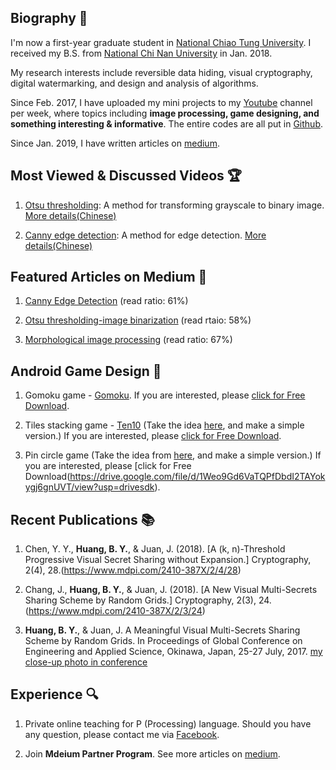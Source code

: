 ## Biography 🏃
I'm now a first-year graduate student in [National Chiao Tung University](https://www.nctu.edu.tw/). I received my B.S. from [National Chi Nan University](https://www.ncnu.edu.tw/ncnuweb/) in Jan. 2018.

My research interests include reversible data hiding, visual cryptography, digital watermarking, and design and analysis of algorithms.

Since Feb. 2017, I have uploaded my mini projects to my [Youtube](https://www.youtube.com/channel/UCmVQun_KSwvPnRBDWSX8gRw/featured) channel per week, where topics including **image processing, game designing, and something interesting & informative**. The entire codes are all put in [Github](https://github.com/hbyacademic).  

Since Jan. 2019, I have written articles on [medium](https://medium.com/@hbyacademic).
 
## Most Viewed & Discussed Videos 🏆
1. [Otsu thresholding](https://www.youtube.com/watch?v=Ofi1Fn18YLc): A method for transforming grayscale to binary image.
    [More details(Chinese)](http://idiot3838.pixnet.net/blog/post/193557941)
    
2. [Canny edge detection](https://www.youtube.com/watch?v=PtSgA19sC5g): A method for edge detection.
    [More details(Chinese)](http://idiot3838.pixnet.net/blog/post/194161931)
    
## Featured Articles on Medium 📝
1. [Canny Edge Detection](https://link.medium.com/m5NWuctkPT) (read ratio: 61%)

2. [Otsu thresholding-image binarization](https://link.medium.com/mbpzQNCkPT) (read rtaio: 58%)

3. [Morphological image processing](https://link.medium.com/I9R0YPIkPT) (read ratio: 67%)

## Android Game Design 🎰
1. Gomoku game - [Gomoku](https://www.youtube.com/watch?v=txSBV9NB2jY&list=PLrJ7yjuOYajyP0xfXO_o5Yeg5oD166rHy&index=2). If you are interested, please [click for Free Download](https://drive.google.com/file/d/1hlP6hGWQr4xCbWzoDb1qyCyaR0A1jN_L/view?usp=drivesdk&fbclid=IwAR0duTs0Jfvd7oOs42axEvpj5Im-CM0x7eMwGX9kPpE4gnwpW4WwNRK1BSU).

2. Tiles stacking game - [Ten10](https://www.youtube.com/watch?v=-c3Kcaj54Ik&list=PLrJ7yjuOYajyP0xfXO_o5Yeg5oD166rHy&index=1) (Take the idea [here](http://twenty.frenchguys.net/), and make a simple version.) If you are interested, please [click for Free Download](https://drive.google.com/file/d/1jQRHxUpcWNspix_fs3SknCq02-IrjFMg/view?fbclid=IwAR2jkrvg2wLUjjrJ6wgndkns92t5_6lz7U4-9z_iWoFpWIDbQavTKagAXuk).

3. Pin circle game (Take the idea from [here](https://m.apkpure.com/pin-circle/com.litegames.aa), and make a simple version.) If you are interested, please [click for Free Download(https://drive.google.com/file/d/1Weo9Gd6VaTQPfDbdI2TAYokygj6gnUVT/view?usp=drivesdk).

## Recent Publications 📚
1. Chen, Y. Y., **Huang, B. Y.**, & Juan, J. (2018). [A (k, n)-Threshold Progressive Visual Secret Sharing without Expansion.] Cryptography, 2(4), 28.(https://www.mdpi.com/2410-387X/2/4/28)

2. Chang, J., **Huang, B. Y.**, & Juan, J. (2018). [A New Visual Multi-Secrets Sharing Scheme by Random Grids.] Cryptography, 2(3), 24.(https://www.mdpi.com/2410-387X/2/3/24)

3. **Huang, B. Y.**, & Juan, J. A Meaningful Visual Multi-Secrets Sharing Scheme by Random Grids. In Proceedings of Global Conference on Engineering and Applied Science, Okinawa, Japan, 25-27 July, 2017. [my close-up photo in conference](https://www.facebook.com/higher.education.forum/photos/a.1557668754257321/1557675207590009/?type=3&theater)

## Experience 🔍
1. Private online teaching for P (Processing) language. Should you have any question, please contact me via [Facebook](https://www.facebook.com/HBY.academic).

2. Join **Mdeium Partner Program**. See more articles on [medium](https://medium.com/@hbyacademic).
